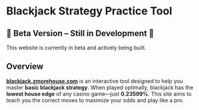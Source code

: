 # Blackjack Strategy Practice Tool  

## 🚧 Beta Version – Still in Development 🚧  
This website is currently in beta and actively being built.

## Overview  
**[blackjack.zmorehouse.com](http://blackjack.zmorehouse.com)** is an interactive tool designed to help you master **basic blackjack strategy**. When played optimally, blackjack has the **lowest house edge** of any casino game—just **0.23599%**. This site aims to teach you the correct moves to maximize your odds and play like a pro.  
